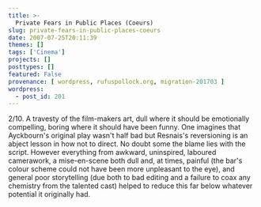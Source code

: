 ```yaml
---
title: >-
  Private Fears in Public Places (Coeurs)
slug: private-fears-in-public-places-coeurs
date: 2007-07-25T20:11:39
themes: []
tags: ['Cinema']
projects: []
posttypes: []
featured: False
provenance: [ wordpress, rufuspollock.org, migration-201703 ]
wordpress:
  - post_id: 201
---
```


2/10. A travesty of the film-makers art, dull where it should be emotionally compelling, boring where it should have been funny. One imagines that Ayckbourn's original play wasn't half bad but Resnais's reversioning is an abject lesson in how not to direct. No doubt some the blame lies with the script. However everything from awkward, uninspired, laboured camerawork, a mise-en-scene both dull and, at times, painful (the bar's colour scheme could not have been more unpleasant to the eye), and general poor storytelling (due both to bad editing and a failure to coax any chemistry from the talented cast) helped to reduce this far below whatever potential it originally had.

